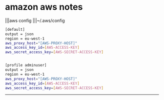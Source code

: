 # amazon aws notes

|||aws config
|||~/.aws/config

```bash
[default]
output = json
region = eu-west-1
aws_proxy_host="[AWS-PROXY-HOST]"
aws_access_key_id=[AWS-ACCESS-KEY]
aws_secret_access_key=[AWS-SECRET-ACCESS-KEY]


[profile adminuser]
output = json
region = eu-west-1
aws_proxy_host="[AWS-PROXY-HOST]"
aws_access_key_id=[AWS-ACCESS-KEY]
aws_secret_access_key=[AWS-SECRET-ACCESS-KEY]
```

---
